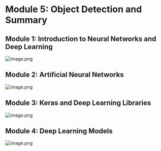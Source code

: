 

# Module 5: Object Detection and Summary
## Module 1: Introduction to Neural Networks and Deep Learning
![image.png](https://prod-files-secure.s3.us-west-2.amazonaws.com/03e82b26-cccb-4906-bb56-adabcbdc0655/a8d40bcb-c482-4026-8872-311e16b2dc63/image.png?X-Amz-Algorithm=AWS4-HMAC-SHA256&X-Amz-Content-Sha256=UNSIGNED-PAYLOAD&X-Amz-Credential=ASIAZI2LB4664XCRGVFV%2F20250130%2Fus-west-2%2Fs3%2Faws4_request&X-Amz-Date=20250130T141404Z&X-Amz-Expires=3600&X-Amz-Security-Token=IQoJb3JpZ2luX2VjEJ7%2F%2F%2F%2F%2F%2F%2F%2F%2F%2FwEaCXVzLXdlc3QtMiJHMEUCIGgApUXdjFukmihudf3C%2BfhliHNcCWU489PiNxiAH%2FhIAiEAgpVdFU%2BLM0H0X5SyEi555ynXEoOCHHueOBbW1qBtihEqiAQIpv%2F%2F%2F%2F%2F%2F%2F%2F%2F%2FARAAGgw2Mzc0MjMxODM4MDUiDEUJ5GLhOcAVwoDaEircAzgCyoEDmpGLDQ%2Fdhzz80%2B8JuzHwaI0ZNl1jj%2BA8uwzcKQNkX9ldd3jw0w%2By2cio0BYLLEW%2FJcxvjzxs3%2Bp8skDXJ8%2BiQlEeimRNXsWttWV8Hstshbe3aH4EmHy0SNWEdz9MY%2FfCuCe5v6W79pLrpZvK2X0YR7pzoQvOH6sT8d5iwZTGeRHq8GqLgVx137YVnJa4f4sb9vHpwgi7dFseUFUxaX49H1Mhsz%2FP5tO5vO0hAK2hTUsaA4DKLrVT0GEM03zz%2FK9AjcmMhYZ6ID1KmKhn%2B06QuGAM7rigs7Vnq8hqBCCHujxUKMB7hW5E4TmuczkGsOQDvhF3cZnLKuQSVqvva8VP5Hrn8fV2aVI7Nb0M81UgqZjoFemRn3e8RE4IK2Ar6Ez5YoDMKhrIh5ZQCzdGsv9d5zCva9ZqxoNyV%2FxPD8utPzgq7%2FX3iBT3so20nkTzkGY3siqjUL8OjpxNRt8WX0YT8%2FzlRLlzuxvrzRiuR9gOdfpYuYJC65TAMSygBqTWDQawv3o9wCSCrDtq0CGK1dAdPcQ1rStYFdUfvWfHzB%2BJoruBfYDB0FXpTWQrfDmzhspUIx233bxqwYlorYtKl1CVGUdYeFRnAFSZhA16NQWxmQ2pKVKfTrXvMMz67bwGOqUBTv0Rr9yBWATf1Uqsh9IP0N4Nc47PP9ywUvcuINMvmm4KlkWz%2FOmbiKVVZDvsbFN0yR0TDo4PWPiVOLbaLOcC5aFoyTqWAdlX137uSS%2BFA6OSPRRmAEOWEPnjspKkppmj198WnSuI8gMu1ej6nUrj2VF07GLrsKLKnzxJqohCGmQyxfVX1qfqBTmS2yfvU6SX2Li8VfCoIuD1EQpX80Co05bFWkps&X-Amz-Signature=f729efca54333ce1986fdc84cdceea694a0d0d7cf89a52952cfd8ddb56357c35&X-Amz-SignedHeaders=host&x-id=GetObject)
## Module 2: Artificial Neural Networks
![image.png](https://prod-files-secure.s3.us-west-2.amazonaws.com/03e82b26-cccb-4906-bb56-adabcbdc0655/5157ca89-62da-41d9-a98f-6432b71047a9/image.png?X-Amz-Algorithm=AWS4-HMAC-SHA256&X-Amz-Content-Sha256=UNSIGNED-PAYLOAD&X-Amz-Credential=ASIAZI2LB4664XCRGVFV%2F20250130%2Fus-west-2%2Fs3%2Faws4_request&X-Amz-Date=20250130T141404Z&X-Amz-Expires=3600&X-Amz-Security-Token=IQoJb3JpZ2luX2VjEJ7%2F%2F%2F%2F%2F%2F%2F%2F%2F%2FwEaCXVzLXdlc3QtMiJHMEUCIGgApUXdjFukmihudf3C%2BfhliHNcCWU489PiNxiAH%2FhIAiEAgpVdFU%2BLM0H0X5SyEi555ynXEoOCHHueOBbW1qBtihEqiAQIpv%2F%2F%2F%2F%2F%2F%2F%2F%2F%2FARAAGgw2Mzc0MjMxODM4MDUiDEUJ5GLhOcAVwoDaEircAzgCyoEDmpGLDQ%2Fdhzz80%2B8JuzHwaI0ZNl1jj%2BA8uwzcKQNkX9ldd3jw0w%2By2cio0BYLLEW%2FJcxvjzxs3%2Bp8skDXJ8%2BiQlEeimRNXsWttWV8Hstshbe3aH4EmHy0SNWEdz9MY%2FfCuCe5v6W79pLrpZvK2X0YR7pzoQvOH6sT8d5iwZTGeRHq8GqLgVx137YVnJa4f4sb9vHpwgi7dFseUFUxaX49H1Mhsz%2FP5tO5vO0hAK2hTUsaA4DKLrVT0GEM03zz%2FK9AjcmMhYZ6ID1KmKhn%2B06QuGAM7rigs7Vnq8hqBCCHujxUKMB7hW5E4TmuczkGsOQDvhF3cZnLKuQSVqvva8VP5Hrn8fV2aVI7Nb0M81UgqZjoFemRn3e8RE4IK2Ar6Ez5YoDMKhrIh5ZQCzdGsv9d5zCva9ZqxoNyV%2FxPD8utPzgq7%2FX3iBT3so20nkTzkGY3siqjUL8OjpxNRt8WX0YT8%2FzlRLlzuxvrzRiuR9gOdfpYuYJC65TAMSygBqTWDQawv3o9wCSCrDtq0CGK1dAdPcQ1rStYFdUfvWfHzB%2BJoruBfYDB0FXpTWQrfDmzhspUIx233bxqwYlorYtKl1CVGUdYeFRnAFSZhA16NQWxmQ2pKVKfTrXvMMz67bwGOqUBTv0Rr9yBWATf1Uqsh9IP0N4Nc47PP9ywUvcuINMvmm4KlkWz%2FOmbiKVVZDvsbFN0yR0TDo4PWPiVOLbaLOcC5aFoyTqWAdlX137uSS%2BFA6OSPRRmAEOWEPnjspKkppmj198WnSuI8gMu1ej6nUrj2VF07GLrsKLKnzxJqohCGmQyxfVX1qfqBTmS2yfvU6SX2Li8VfCoIuD1EQpX80Co05bFWkps&X-Amz-Signature=68168e82a3550a0fb3afb258b39c5e15b37433d8ce4fa0042fcce905a27e6faf&X-Amz-SignedHeaders=host&x-id=GetObject)
## Module 3: Keras and Deep Learning Libraries
![image.png](https://prod-files-secure.s3.us-west-2.amazonaws.com/03e82b26-cccb-4906-bb56-adabcbdc0655/5089ce50-05f1-470d-ad42-42503bf1df5f/image.png?X-Amz-Algorithm=AWS4-HMAC-SHA256&X-Amz-Content-Sha256=UNSIGNED-PAYLOAD&X-Amz-Credential=ASIAZI2LB4664XCRGVFV%2F20250130%2Fus-west-2%2Fs3%2Faws4_request&X-Amz-Date=20250130T141404Z&X-Amz-Expires=3600&X-Amz-Security-Token=IQoJb3JpZ2luX2VjEJ7%2F%2F%2F%2F%2F%2F%2F%2F%2F%2FwEaCXVzLXdlc3QtMiJHMEUCIGgApUXdjFukmihudf3C%2BfhliHNcCWU489PiNxiAH%2FhIAiEAgpVdFU%2BLM0H0X5SyEi555ynXEoOCHHueOBbW1qBtihEqiAQIpv%2F%2F%2F%2F%2F%2F%2F%2F%2F%2FARAAGgw2Mzc0MjMxODM4MDUiDEUJ5GLhOcAVwoDaEircAzgCyoEDmpGLDQ%2Fdhzz80%2B8JuzHwaI0ZNl1jj%2BA8uwzcKQNkX9ldd3jw0w%2By2cio0BYLLEW%2FJcxvjzxs3%2Bp8skDXJ8%2BiQlEeimRNXsWttWV8Hstshbe3aH4EmHy0SNWEdz9MY%2FfCuCe5v6W79pLrpZvK2X0YR7pzoQvOH6sT8d5iwZTGeRHq8GqLgVx137YVnJa4f4sb9vHpwgi7dFseUFUxaX49H1Mhsz%2FP5tO5vO0hAK2hTUsaA4DKLrVT0GEM03zz%2FK9AjcmMhYZ6ID1KmKhn%2B06QuGAM7rigs7Vnq8hqBCCHujxUKMB7hW5E4TmuczkGsOQDvhF3cZnLKuQSVqvva8VP5Hrn8fV2aVI7Nb0M81UgqZjoFemRn3e8RE4IK2Ar6Ez5YoDMKhrIh5ZQCzdGsv9d5zCva9ZqxoNyV%2FxPD8utPzgq7%2FX3iBT3so20nkTzkGY3siqjUL8OjpxNRt8WX0YT8%2FzlRLlzuxvrzRiuR9gOdfpYuYJC65TAMSygBqTWDQawv3o9wCSCrDtq0CGK1dAdPcQ1rStYFdUfvWfHzB%2BJoruBfYDB0FXpTWQrfDmzhspUIx233bxqwYlorYtKl1CVGUdYeFRnAFSZhA16NQWxmQ2pKVKfTrXvMMz67bwGOqUBTv0Rr9yBWATf1Uqsh9IP0N4Nc47PP9ywUvcuINMvmm4KlkWz%2FOmbiKVVZDvsbFN0yR0TDo4PWPiVOLbaLOcC5aFoyTqWAdlX137uSS%2BFA6OSPRRmAEOWEPnjspKkppmj198WnSuI8gMu1ej6nUrj2VF07GLrsKLKnzxJqohCGmQyxfVX1qfqBTmS2yfvU6SX2Li8VfCoIuD1EQpX80Co05bFWkps&X-Amz-Signature=33e3e3dfa23c2035acde87dc8463314e098d059745d5ea0c16f037a92e5903f7&X-Amz-SignedHeaders=host&x-id=GetObject)
## Module 4: Deep Learning Models
![image.png](https://prod-files-secure.s3.us-west-2.amazonaws.com/03e82b26-cccb-4906-bb56-adabcbdc0655/4e22fcb0-cfbc-4d28-b961-b9b8fde071f0/image.png?X-Amz-Algorithm=AWS4-HMAC-SHA256&X-Amz-Content-Sha256=UNSIGNED-PAYLOAD&X-Amz-Credential=ASIAZI2LB4664XCRGVFV%2F20250130%2Fus-west-2%2Fs3%2Faws4_request&X-Amz-Date=20250130T141404Z&X-Amz-Expires=3600&X-Amz-Security-Token=IQoJb3JpZ2luX2VjEJ7%2F%2F%2F%2F%2F%2F%2F%2F%2F%2FwEaCXVzLXdlc3QtMiJHMEUCIGgApUXdjFukmihudf3C%2BfhliHNcCWU489PiNxiAH%2FhIAiEAgpVdFU%2BLM0H0X5SyEi555ynXEoOCHHueOBbW1qBtihEqiAQIpv%2F%2F%2F%2F%2F%2F%2F%2F%2F%2FARAAGgw2Mzc0MjMxODM4MDUiDEUJ5GLhOcAVwoDaEircAzgCyoEDmpGLDQ%2Fdhzz80%2B8JuzHwaI0ZNl1jj%2BA8uwzcKQNkX9ldd3jw0w%2By2cio0BYLLEW%2FJcxvjzxs3%2Bp8skDXJ8%2BiQlEeimRNXsWttWV8Hstshbe3aH4EmHy0SNWEdz9MY%2FfCuCe5v6W79pLrpZvK2X0YR7pzoQvOH6sT8d5iwZTGeRHq8GqLgVx137YVnJa4f4sb9vHpwgi7dFseUFUxaX49H1Mhsz%2FP5tO5vO0hAK2hTUsaA4DKLrVT0GEM03zz%2FK9AjcmMhYZ6ID1KmKhn%2B06QuGAM7rigs7Vnq8hqBCCHujxUKMB7hW5E4TmuczkGsOQDvhF3cZnLKuQSVqvva8VP5Hrn8fV2aVI7Nb0M81UgqZjoFemRn3e8RE4IK2Ar6Ez5YoDMKhrIh5ZQCzdGsv9d5zCva9ZqxoNyV%2FxPD8utPzgq7%2FX3iBT3so20nkTzkGY3siqjUL8OjpxNRt8WX0YT8%2FzlRLlzuxvrzRiuR9gOdfpYuYJC65TAMSygBqTWDQawv3o9wCSCrDtq0CGK1dAdPcQ1rStYFdUfvWfHzB%2BJoruBfYDB0FXpTWQrfDmzhspUIx233bxqwYlorYtKl1CVGUdYeFRnAFSZhA16NQWxmQ2pKVKfTrXvMMz67bwGOqUBTv0Rr9yBWATf1Uqsh9IP0N4Nc47PP9ywUvcuINMvmm4KlkWz%2FOmbiKVVZDvsbFN0yR0TDo4PWPiVOLbaLOcC5aFoyTqWAdlX137uSS%2BFA6OSPRRmAEOWEPnjspKkppmj198WnSuI8gMu1ej6nUrj2VF07GLrsKLKnzxJqohCGmQyxfVX1qfqBTmS2yfvU6SX2Li8VfCoIuD1EQpX80Co05bFWkps&X-Amz-Signature=5566e5d9665d1413f1ec76fa945dd185d9974b7c9a5dbf2a20a74d8f0e9fa806&X-Amz-SignedHeaders=host&x-id=GetObject)